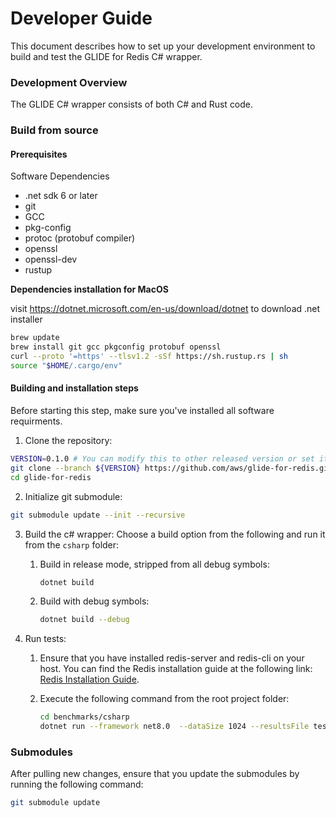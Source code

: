 # Developer Guide

This document describes how to set up your development environment to build and test the GLIDE for Redis C# wrapper.

### Development Overview

The GLIDE C# wrapper consists of both C# and Rust code.

### Build from source

#### Prerequisites

Software Dependencies

-   .net sdk 6 or later
-   git
-   GCC
-   pkg-config
-   protoc (protobuf compiler)
-   openssl
-   openssl-dev
-   rustup

**Dependencies installation for MacOS**

visit https://dotnet.microsoft.com/en-us/download/dotnet
to download .net installer
```bash
brew update
brew install git gcc pkgconfig protobuf openssl
curl --proto '=https' --tlsv1.2 -sSf https://sh.rustup.rs | sh
source "$HOME/.cargo/env"
```

#### Building and installation steps

Before starting this step, make sure you've installed all software requirments.

1.  Clone the repository:
```bash
VERSION=0.1.0 # You can modify this to other released version or set it to "main" to get the unstable branch
git clone --branch ${VERSION} https://github.com/aws/glide-for-redis.git
cd glide-for-redis
```
2.  Initialize git submodule:
```bash
git submodule update --init --recursive
```
3.  Build the c# wrapper:
    Choose a build option from the following and run it from the `csharp` folder:

    1. Build in release mode, stripped from all debug symbols:

        ```bash
        dotnet build
        ```

    2. Build with debug symbols:

        ```bash
        dotnet build --debug
        ```

4.  Run tests:

    1. Ensure that you have installed redis-server and redis-cli on your host. You can find the Redis installation guide at the following link: [Redis Installation Guide](https://redis.io/docs/install/install-redis/install-redis-on-linux/).

    2. Execute the following command from the root project folder:
        ```bash
        cd benchmarks/csharp
        dotnet run --framework net8.0  --dataSize 1024 --resultsFile test.json --concurrentTasks 4 --clients all --host localhost --clientCount 4
        ```

### Submodules

After pulling new changes, ensure that you update the submodules by running the following command:

```bash
git submodule update
```
